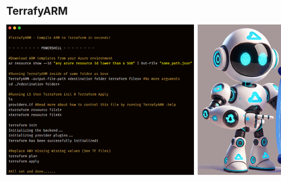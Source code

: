 # TerrafyARM

<p style="display: flex;">
  <img src="https://github.com/ChristofferWin/TerrafyARM/blob/main/docs/Demo1.png" alt="TerrafyARM Logo 1" width="500" style="margin-right: 10px;" />
  <img src="https://github.com/ChristofferWin/TerrafyARM/raw/main/docs/TerrafyARM%20mascot%2075.png" alt="TerrafyARM Logo 2" width="400" />
</p>
